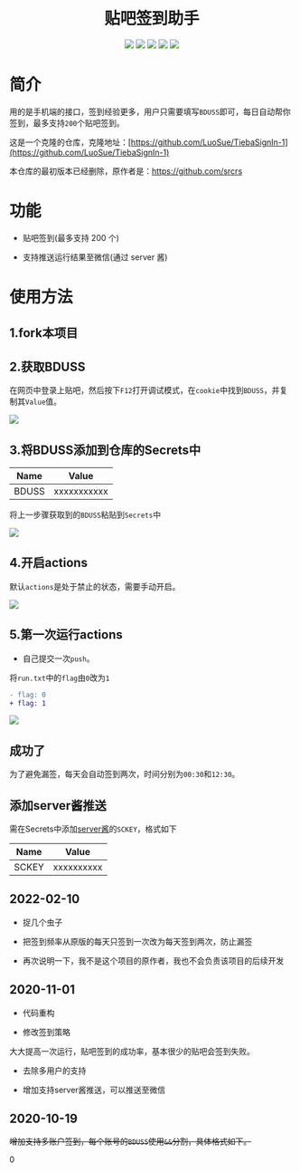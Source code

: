 <div align="center"> 
<h1 align="center">贴吧签到助手</h1>
<img src="https://img.shields.io/github/issues/ShadowDumb/TiebaSignInBackup?color=green">
<img src="https://img.shields.io/github/stars/ShadowDumb/TiebaSignInBackup?color=yellow">
<img src="https://img.shields.io/github/forks/ShadowDumb/TiebaSignInBackup?color=orange">
<img src="https://img.shields.io/github/license/ShadowDumb/TiebaSignInBackup?color=ff69b4">
<img src="https://img.shields.io/github/languages/code-size/ShadowDumb/TiebaSignInBackup?color=blueviolet">
</div>

# 简介

用的是手机端的接口，签到经验更多，用户只需要填写`BDUSS`即可，每日自动帮你签到，最多支持`200`个贴吧签到。

这是一个克隆的仓库，克隆地址：[https://github.com/LuoSue/TiebaSignIn-1](https://github.com/LuoSue/TiebaSignIn-1)

本仓库的最初版本已经删除，原作者是：https://github.com/srcrs

# 功能

+ 贴吧签到(最多支持 200 个)

+ 支持推送运行结果至微信(通过 server 酱)

# 使用方法

## 1.fork本项目

## 2.获取BDUSS

在网页中登录上贴吧，然后按下`F12`打开调试模式，在`cookie`中找到`BDUSS`，并复制其`Value`值。

![](./assets/获取BDUSS.gif)

## 3.将BDUSS添加到仓库的Secrets中

Name | Value
-|-
BDUSS | xxxxxxxxxxx

将上一步骤获取到的`BDUSS`粘贴到`Secrets`中

![](./assets/添加BDUSS.gif)

## 4.开启actions

默认`actions`是处于禁止的状态，需要手动开启。

![](./assets/开启actions.gif)

## 5.第一次运行actions

+ 自己提交一次`push`。

将`run.txt`中的`flag`由`0`改为`1`

```patch
- flag: 0
+ flag: 1
```

![](./assets/运行结果.gif)

## 成功了

为了避免漏签，每天会自动签到两次，时间分别为`00:30`和`12:30`。

## 添加server酱推送

需在Secrets中添加[server酱](http://sc.ftqq.com/)的`SCKEY`，格式如下

Name | Value
-|-
SCKEY | xxxxxxxxxx

## 2022-02-10

+ 捉几个虫子

+ 把签到频率从原版的每天只签到一次改为每天签到两次，防止漏签

+ 再次说明一下，我不是这个项目的原作者，我也不会负责该项目的后续开发

## 2020-11-01

+ 代码重构

+ 修改签到策略

大大提高一次运行，贴吧签到的成功率，基本很少的贴吧会签到失败。

+ 去除多用户的支持

+ 增加支持server酱推送，可以推送至微信

## 2020-10-19

~~增加支持多账户签到，每个账号的`BDUSS`使用`&&`分割，具体格式如下。~~



0



